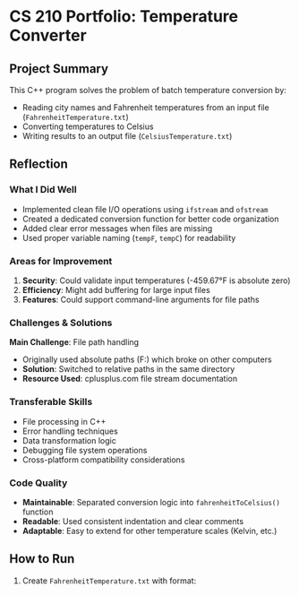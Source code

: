 # CS 210 Portfolio: Temperature Converter

## Project Summary
This C++ program solves the problem of batch temperature conversion by:
- Reading city names and Fahrenheit temperatures from an input file (`FahrenheitTemperature.txt`)
- Converting temperatures to Celsius
- Writing results to an output file (`CelsiusTemperature.txt`)

## Reflection

### What I Did Well
- Implemented clean file I/O operations using `ifstream` and `ofstream`
- Created a dedicated conversion function for better code organization
- Added clear error messages when files are missing
- Used proper variable naming (`tempF`, `tempC`) for readability

### Areas for Improvement
1. **Security**: Could validate input temperatures (-459.67°F is absolute zero)
2. **Efficiency**: Might add buffering for large input files
3. **Features**: Could support command-line arguments for file paths

### Challenges & Solutions
**Main Challenge**: File path handling  
- Originally used absolute paths (F:\) which broke on other computers  
- **Solution**: Switched to relative paths in the same directory  
- **Resource Used**: cplusplus.com file stream documentation

### Transferable Skills
- File processing in C++
- Error handling techniques
- Data transformation logic
- Debugging file system operations
- Cross-platform compatibility considerations

### Code Quality
- **Maintainable**: Separated conversion logic into `fahrenheitToCelsius()` function
- **Readable**: Used consistent indentation and clear comments
- **Adaptable**: Easy to extend for other temperature scales (Kelvin, etc.)

## How to Run
1. Create `FahrenheitTemperature.txt` with format:
